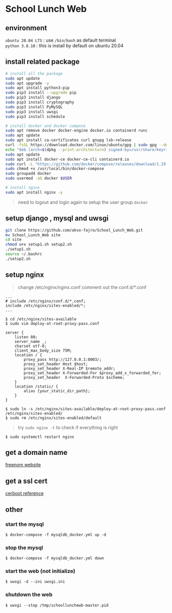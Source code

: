 # School Lunch Web

## environment
`ubuntu 20.04 LTS` : use `/bin/bash` as default terminal  
`python 3.8.10` : this is install by default on ubuntu 20.04  

## install related package
```bash
# install all the package
sudo apt update
sudo apt upgrade -y
sudo apt install python3-pip
sudo pip3 install --upgrade pip
sudo pip3 install django
sudo pip3 install cryptography
sudo pip3 install PyMySQL
sudo pip3 install uwsgi
sudo pip3 install schedule

# install docker and docker compose
sudo apt remove docker docker-engine docker.io containerd runc
sudo apt update
sudo apt install ca-certificates curl gnupg lsb-release
curl -fsSL https://download.docker.com/linux/ubuntu/gpg | sudo gpg --dearmor -o /usr/share/keyrings/docker-archive-keyring.gpg
echo "deb [arch=$(dpkg --print-architecture) signed-by=/usr/share/keyrings/docker-archive-keyring.gpg] https://download.docker.com/linux/ubuntu $(lsb_release -cs) stable" | sudo tee /etc/apt/sources.list.d/docker.list > /dev/null
sudo apt update
sudo apt install docker-ce docker-ce-cli containerd.io
sudo curl -L "https://github.com/docker/compose/releases/download/1.29.2/docker-compose-$(uname -s)-$(uname -m)" -o /usr/local/bin/docker-compose
sudo chmod +x /usr/local/bin/docker-compose
sudo groupadd docker
sudo usermod -aG docker $USER

# install nginx
sudo apt install nginx -y
```
> need to logout and login again to setup the user group `docker`

## setup django , mysql and uwsgi
```bash
git clone https://github.com/akvo-fajro/School_Lunch_Web.git
mv School_Lunch_Web site
cd site
chmod u+x setup1.sh setup2.sh
./setup1.sh
source ~/.bashrc
./setup2.sh
```

## setup nginx
> change /etc/nginx/nginx.conf
> comment out the conf.d/*.conf
```
...
# include /etc/nginx/conf.d/*.conf;
include /etc/nginx/sites-enabled/*;
...
```
`$ cd /etc/nginx/sites-available`  
`$ sudo vim deploy-at-root-proxy-pass.conf`  
```
server {
    listen 80;
    server_name _;
    charset utf-8;
    client_max_body_size 75M;
    location / {
        proxy_pass http://127.0.0.1:8003/;
        proxy_set_header Host $host;
        proxy_set_header X-Real-IP $remote_addr;
        proxy_set_header X-Forwarded-For $proxy_add_x_forwarded_for;
        proxy_set_header  X-Forwarded-Proto $scheme;
    }
    location /static/ {
        alias {your_static_dir_path};
    }
}
```
`$ sudo ln -s /etc/nginx/sites-available/deploy-at-root-proxy-pass.conf /etc/nginx/sites-enabled/`  
`$ sudo rm /etc/nginx/sites-enabled/default`  
> try `sudo nginx -t` to check if everything is right

`$ sudo systemctl restart nginx`  

## get a domain name
[freenom website](https://www.freenom.com/en/index.html?lang=en)  


## get a ssl cert
[cerboot reference](https://certbot.eff.org/instructions?ws=nginx&os=ubuntufocal)  

## other
### start the mysql
`$ docker-compose -f mysqldb_docker.yml up -d`  

### stop the mysql
`$ docker-compose -f mysqldb_docker.yml down`  

### start the web (not initialize)
`$ uwsgi -d --ini uwsgi.ini`  

### shutdown the web
`$ uwsgi --stop /tmp/schoollunchewb-master.pid`  
